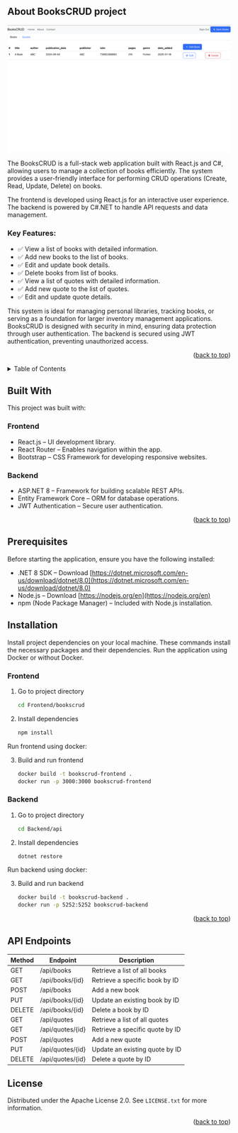 
<a id="readme-top"></a>

<!-- ABOUT THE PROJECT -->
## About BooksCRUD project

[![Books Page](Docsfiles/Books_page.png)](Docsfiles/Books_page.png)

The BooksCRUD is a full-stack web application built with React.js and C#, allowing users to manage a collection of books efficiently. The system provides a user-friendly interface for performing CRUD operations (Create, Read, Update, Delete) on books.

The frontend is developed using React.js for an interactive user experience.
The backend is powered by C#.NET to handle API requests and data management.

### Key Features:
- ✅ View a list of books with detailed information.
- ✅ Add new books to the list of books.
- ✅ Edit and update book details.
- ✅ Delete books from list of books.
- ✅ View a list of quotes with detailed information.
- ✅ Add new quote to the list of quotes.
- ✅ Edit and update quote details.


This system is ideal for managing personal libraries, tracking books, or serving as a foundation for larger inventory management applications. BooksCRUD is designed with security in mind, ensuring data protection through user authentication. The backend is secured using JWT authentication, preventing unauthorized access.

<p align="right">(<a href="#readme-top">back to top</a>)</p>

<!-- TABLE OF CONTENTS -->
<details>
  <summary>Table of Contents</summary>
  <ol>
    <li>
      <a href="#about-the-project">About The Project</a>
      <ul>
        <li><a href="#built-with">Built With</a></li>
      </ul>
    </li>
    <li>
      <a href="#getting-started">Getting Started</a>
      <ul>
        <li><a href="#prerequisites">Prerequisites</a></li>
        <li><a href="#installation">Installation</a></li>
      </ul>
    </li>
    <li><a href="#usage">Usage</a></li>
    <li><a href="#roadmap">Roadmap</a></li>
    <li><a href="#contributing">Contributing</a></li>
    <li><a href="#license">License</a></li>
    <li><a href="#contact">Contact</a></li>
    <li><a href="#acknowledgments">Acknowledgments</a></li>
  </ol>
</details>

## Built With

This project was built with:

### Frontend
- React.js – UI development library.
- React Router – Enables navigation within the app.
- Bootstrap – CSS Framework for developing responsive websites.
### Backend
- ASP.NET 8 – Framework for building scalable REST APIs.
- Entity Framework Core – ORM for database operations.
- JWT Authentication – Secure user authentication.

<p align="right">(<a href="#readme-top">back to top</a>)</p>


## Prerequisites

Before starting the application, ensure you have the following installed:

* .NET 8 SDK – Download [https://dotnet.microsoft.com/en-us/download/dotnet/8.0](https://dotnet.microsoft.com/en-us/download/dotnet/8.0)
* Node.js – Download [https://nodejs.org/en](https://nodejs.org/en)
* npm (Node Package Manager) – Included with Node.js installation.

## Installation
Install project dependencies on your local machine. These commands install the necessary packages and their dependencies. Run the application using Docker or without Docker.

### Frontend
1. Go to project directory
    ```sh
   cd Frontend/bookscrud
   ```
2. Install dependencies
   ```sh
   npm install
   ```
Run frontend using docker:

3. Build and run frontend
   ```sh
   docker build -t bookscrud-frontend .
   docker run -p 3000:3000 bookscrud-frontend
   ```
### Backend 
1. Go to project directory
    ```sh
   cd Backend/api
   ```
2. Install dependencies
   ```sh
   dotnet restore
   ```
Run backend using docker:

3. Build and run backend 
   ```sh
   docker build -t bookscrud-backend .
   docker run -p 5252:5252 bookscrud-backend
   ```

<p align="right">(<a href="#readme-top">back to top</a>)</p>

## API Endpoints
| Method | Endpoint | Description |
|--------|-----------|-------------|
| GET    | /api/books | Retrieve a list of all books |
| GET    | /api/books/{id} | Retrieve a specific book by ID |
| POST   | /api/books | Add a new book |
| PUT    | /api/books/{id} | Update an existing book by ID |
| DELETE | /api/books/{id} | Delete a book by ID |
| GET    | /api/quotes | Retrieve a list of all quotes |
| GET    | /api/quotes/{id} | Retrieve a specific quote by ID |
| POST   | /api/quotes | Add a new quote |
| PUT    | /api/quotes/{id} | Update an existing quote by ID |
| DELETE | /api/quotes/{id} | Delete a quote by ID |

<!-- LICENSE -->
## License

Distributed under the Apache License 2.0. See `LICENSE.txt` for more information.

<p align="right">(<a href="#readme-top">back to top</a>)</p>